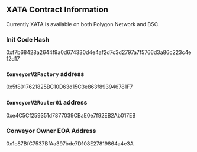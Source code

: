 ## XATA Contract Information

Currently XATA is available on both Polygon Network and BSC.

### Init Code Hash

0xf7b68428a2644f9a0d674330d4e4af2d7c3d2797a7f5766d3a86c223c4e12d17

### `ConveyorV2Factory` address

0x5f8017621825BC10D63d15C3e863f893946781F7

### `ConveyorV2Router01` address

0xe4C5Cf259351d7877039CBaE0e7f92EB2Ab017EB

### Conveyor Owner EOA Address

0x1c87BfC7537BfAa397bde7D108E27819864a4e3A
